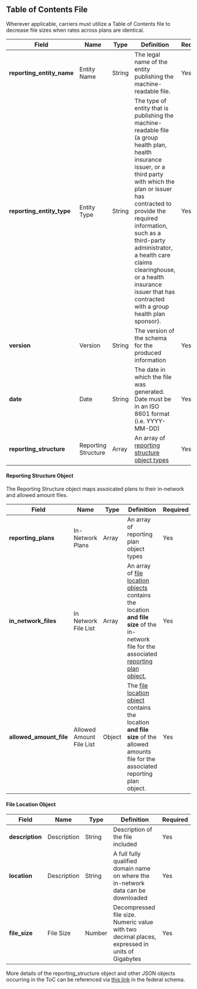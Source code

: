 ## Table of Contents File
Wherever applicable, carriers must utilize a Table of Contents file to decrease file sizes when rates across plans are identical. 

| Field | Name | Type | Definition | Required |
| ----- | ---- | ---- | ---------- | -------- |
| **reporting_entity_name** | Entity Name | String | The legal name of the entity publishing the machine-readable file. | Yes |
| **reporting_entity_type** | Entity Type | String | The type of entity that is publishing the machine-readable file (a group health plan, health insurance issuer, or a third party with which the plan or issuer has contracted to provide the required information, such as a third-party administrator, a health care claims clearinghouse, or a health insurance issuer that has contracted with a group health plan sponsor). | Yes |
| **version** | Version | String | The version of the schema for the produced information | Yes |
| **date** | Date | String | The date in which the file was generated. Date must be in an ISO 8601 format (i.e. YYYY-MM-DD) | Yes
| **reporting_structure** | Reporting Structure | Array | An array of [reporting structure object types](#reporting-structure-object) | Yes |

#### Reporting Structure Object
The Reporting Structure object maps assoicated plans to their in-network and allowed amount files.

| Field | Name | Type | Definition | Required |
| ----- | ---- | ---- | ---------- | -------- |
| **reporting_plans** | In-Network Plans | Array  | An array of reporting plan object types | Yes |
| **in_network_files** | In Network File List | Array | An array of [file location objects](#file-location-object) contains the location **and file size** of the in-network file for the associated [reporting plan object.](#reporting-plans-object) | Yes |
| **allowed_amount_file** | Allowed Amount File List | Object | The [file location object](#file-location-object) contains the location **and file size** of the allowed amounts file for the associated reporting plan object. | Yes |

#### File Location Object
| Field | Name | Type | Definition | Required |
| ----- | ---- | ---- | ---------- | -------- |
| **description** | Description | String | Description of the file included | Yes | 
| **location** | Description | String | A full fully qualified domain name on where the in-network data can be downloaded | Yes | 
| **file_size** | File Size | Number | Decompressed file size. Numeric value with two decimal places, expressed in units of Gigabytes | Yes


   
More details of the reporting_structure object and other JSON objects occurring in the ToC can be referenced via [this link](https://github.com/CMSgov/price-transparency-guide/tree/master/schemas/table-of-contents) in the federal schema.